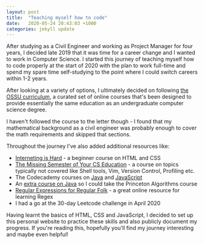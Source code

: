 ```yaml
---
layout: post
title:  "Teaching myself how to code"
date:   2020-05-24 20:43:03 +1000
categories: jekyll update
---
```

After studying as a Civil Engineer and working as Project Manager for four years, I decided late 2019 that it was time for a career change and I wanted to work in Computer Science. I started this journey of teaching myself how to code properly at the start of 2020 with the plan to work full-time and spend my spare time self-studying to the point where I could switch careers within 1-2 years.

After looking at a variety of options, I ultimately decided on following [the OSSU curriculum](https://github.com/ossu/computer-science), a curated set of online courses that's been designed to provide essentially the same education as an undergraduate computer science degree.

I haven't followed the course to the letter though - I found that my mathematical background as a civil engineer was probably enough to cover the math requirements and skipped that sections.

Throughout the journey I've also added additional resources like:
- [Interneting is Hard](https://www.internetingishard.com/html-and-css/) - a beginner course on HTML and CSS
- [The Missing Semester of Your CS Education](https://missing.csail.mit.edu/) - a course on topics typically not covered like Shell tools, Vim, Version Control, Profiling etc.
- The Codecademy courses on [Java](https://www.codecademy.com/learn/learn-java) and [JavaScript](https://www.codecademy.com/learn/introduction-to-javascript)
- An [extra course on Java](https://java-programming.mooc.fi/part-1/1-starting-programming) so I could take the Princeton Algorithms course
- [Regular Expressions for Regular Folk](https://refrf.shreyasminocha.me/) - a great online resource for learning Regex
- I had a go at the 30-day Leetcode challenge in April 2020

Having learnt the basics of HTML, CSS and JavaScript, I decided to set up this personal website to practice these skills and also publicly document my progress. If you're reading this, hopefully you'll find my journey interesting and maybe even helpful!
